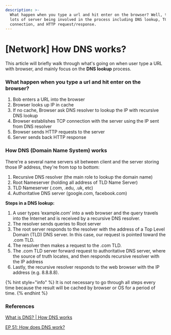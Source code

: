 ```yaml
---
description: >-
  What happen when you type a url and hit enter on the browser? Well, there're
  lots of server being involved in the process including DNS lookup, TCP
  connection, and HTTP request/response.
---
```


# \[Network] How DNS works?

This article will briefly walk through what's going on when user type a URL with browser, and mainly focus on the **DNS lookup** process.

### What happen when you type a url and hit enter on the browser?

1. Bob enters a URL into the browser
2. Browser looks up IP in cache
3. If no cache, Browser ask DNS resolver to lookup the IP with recursive DNS lookup
4. Browser establishes TCP connection with the server using the IP sent from DNS resolver
5. Browser sends HTTP requests to the server&#x20;
6. Server sends back HTTP response

### How DNS (Domain Name System) works

There're a several name servers sit between client and the server storing those IP address, they're from top to bottom:

1. Recursive DNS resolver (the main role to lookup the domain name)
2. Root Nameserver (holding all address of TLD Name Server)
3. TLD Nameserver (.com, .edu, .uk, etc)
4. Authoritative DNS server (google.com, facebook.com)&#x20;

**Steps in a DNS lookup:**

1. A user types ‘example.com’ into a web browser and the query travels into the Internet and is received by a recursive DNS resolver.
2. The resolver sends queries to Root server
3. The root server responds to the resolver with the address of a Top Level Domain (TLD) DNS server. In this case, our request is pointed toward the .com TLD.
4. The resolver then makes a request to the .com TLD.
5. The .com TLD server forward request to authoritative DNS server, where the source of truth locates, and then responds recursive resolver with the IP address
6. Lastly, the recursive resolver responds to the web browser with the IP address (e.g. 8.8.8.8).&#x20;

{% hint style="info" %}
It is not necessary to go through all steps every time because the result will be cached by browser or OS for a period of time.
{% endhint %}



### References

[What is DNS? | How DNS works](https://www.cloudflare.com/learning/dns/what-is-dns/)

[EP 51: How does DNS work?](https://blog.bytebytego.com/p/ep-51-how-does-dns-work)
